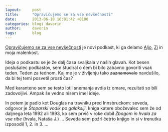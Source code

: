 ```yaml
---
layout:     post
title:      "Opravičujemo se za vse nevšečnosti"
date:       2013-06-10 16:01:42 +0100
categories: blogi davorin
author:		davorin
tags:		blog
---
```


[Opravičujemo se za vse nevšečnosti](https://opravicujemo.se/) je novi podkast, ki ga delamo [Aljo](https://twitter.com/kozli42), [Zi](https://twitter.com/gregorzalaznik) in moja malenkost.

Ideja o podkastu se je že dalj časa svaljkala v naših glavah. Kot besen poslušalec podkastov, sem študiral o čem bi bilo zabavno govoriti vsak teden. Teden za tednom. Kaj me je v življenju tako ~~zaznamovalo~~ navdušilo, da bi tej temi posvetil prosti čas?

Med karanteno sem se testo lotil snemanja avdia iz omare, rezultati so bili zadovoljivi. Ampak še vedno nisem imel ideje.

In potem je padlo kot Douglas na travniku pred Innsbruckom: seveda, odgovor je _Štoparski vodik po galaksiji_, kniga katere oboževalec sem že od daljnega leta 1992 ali 1993, ko sem prvič v roke dobil _Zbogom in hvala za vse ribe_ (hvala, Nataša J.) ... Seveda sem požrl četrto knjigo in si v trenutku izposodil 1, 2. in 3. ...
